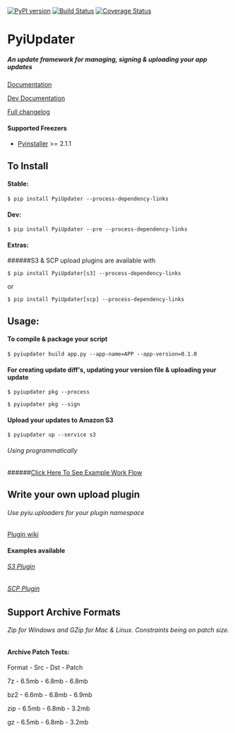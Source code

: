 [![PyPI version](https://badge.fury.io/py/PyiUpdater.svg)](http://badge.fury.io/py/PyiUpdater) [![Build Status](https://circleci.com/gh/DigitalSapphire/PyiUpdater.svg?style=shield&circle-token=:circle-token)](https://travis-ci.org/JohnyMoSwag/PyiUpdater) [![Coverage Status](https://coveralls.io/repos/DigitalSapphire/PyiUpdater/badge.png?branch=master)](https://coveralls.io/r/DigitalSapphire/PyiUpdater?branch=master)

# PyiUpdater
##### An update framework for managing, signing & uploading your app updates
[Documentation](http://pyiupdater.digitalsapphire.io)

[Dev Documentation](http://pyiupdater-dev.digitalsapphire.io)


[Full changelog](https://github.com/DigitalSapphire/PyiUpdater/blob/master/changelog.txt)

#### Supported Freezers
* [Pyinstaller](http://www.pyinstaller.org) >= 2.1.1


## To Install

#### Stable:

    $ pip install PyiUpdater --process-dependency-links

#### Dev:

    $ pip install PyiUpdater --pre --process-dependency-links

#### Extras:
######S3 & SCP upload plugins are available with

    $ pip install PyiUpdater[s3] --process-dependency-links

or

    $ pip install PyiUpdater[scp] --process-dependency-links


## Usage:

#### To compile & package your script

    $ pyiupdater build app.py --app-name=APP --app-version=0.1.0


#### For creating update diff's, updating your version file & uploading your update

    $ pyiupdater pkg --process

    $ pyiupdater pkg --sign

#### Upload your updates to Amazon S3

    $ pyiupdater up --service s3


###### Using programmatically
######[Click Here To See Example Work Flow](https://github.com/DigitalSapphire/PyiUpdater/tree/master/demos "Example Usage")


## Write your own upload plugin
###### Use pyiu.uploaders for your plugin namespace
[Plugin wiki](https://github.com/DigitalSapphire/PyiUpdater/wiki/Make-an-upload-plugin "Plugin wiki")

#### Examples available
###### [S3 Plugin](https://github.com/DigitalSapphire/pyiupdater-s3-plugin "S3 Plugin")
###### [SCP Plugin](https://github.com/DigitalSapphire/pyiupdater-scp-plugin "SCP Plugin")

## Support Archive Formats
###### Zip for Windows and GZip for Mac & Linux.  Constraints being on patch size.

#### Archive Patch Tests:
Format  -  Src  -  Dst  -  Patch

7z - 6.5mb - 6.8mb -  6.8mb

bz2 - 6.6mb - 6.8mb - 6.9mb

zip - 6.5mb - 6.8mb - 3.2mb

gz - 6.5mb - 6.8mb - 3.2mb
